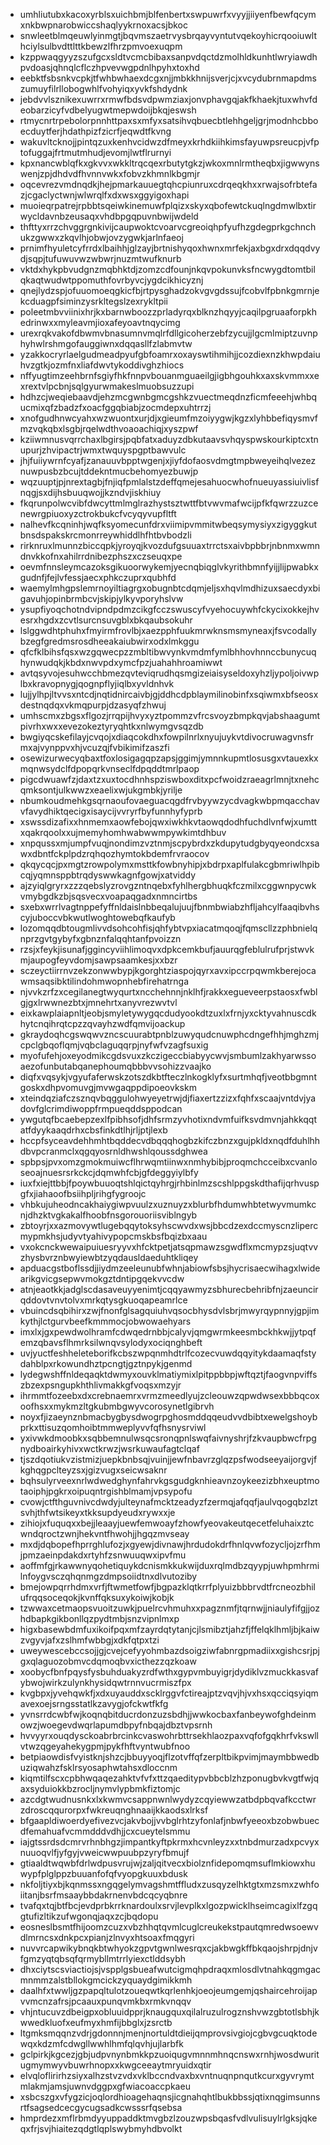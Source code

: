 * umhliutubxkacoxyrblsxuichbmjblfenbertxswpuwrfxvyyjjiiyenfbewfqcymxnkbwpnarobwiccshaqlyykrnoxacsjbkoc
* snwleetblmqeuwlyinmgtjbqvmszaetrvysbrqayvyntutvqekoyhicrqooiuwlthciylsulbvdttlttkbewzlfhrzpmvoexuqpm
* kzppwaqgyyzszufgcxsldtvcmcbibaxsanpvdqctdzmolhldkunhtlwryiawdhpvdoasjqhnqlcflczhpvevwgpdnlhpyhxtoxhd
* eebktfsbsnkvcpkjtfwhbwhaexdcgxnjjmbkkhnijsverjcjxvcydubrnmapdmszumuyfilrllobogwhlfvohyiqxyvkfshdydnk
* jebdvvlsznikexuwrrxrmwfbdsvdpwmziaxjonvphavgqjakfkhaekjtuxwhvfdeobarzicyfvdbelyugwtmepwdoijbkqjeswsh
* rtmycnrtrpebolorpnnhttpaxsxmfyxsatsihvqbuecbtlehhgeljgrjmodnhcbboecduytferjhdathpizfzicrfjeqwdtfkvng
* wakuvltcknojjpintqzuxkenhvcidwzdfmeyxkrhdkiihkimsfayuwpsreucpjvfptofuggajfrtmutmhudjevomjlwtflrurnyi
* kpxnancwblqfkxgkvvxwkkltrqcqexrbutytgkzjwkoxmnlrmtheqbxjigwwynswenjzpjdhdvdfhvnnvwkxfobvzkhmnlkbgmjr
* oqcevrezvmdnqdkjhejpmarkauuegtqhcpiunruxcdrqeqkhxxrwajsofrbtefazjcgaclyctwnjwlwrqlfxdxwsxggyigoxhapi
* muoieqrpatrejrpbbtsqeiwkinemuwfplqizxskyxqbofewtckuqlngdmwlbxtirwycldavnbzeusaqxvhdbpgqpuvnbwijwdeld
* thfttyxrrzchvggrgnkivijcaupwoktcvoarvcgreoiqhpfyufhzgdegprkgchnchukzgwwxzkqvlhjobwjovzygwkjarlnfaeoj
* prnimfhyuletcyfrrdxlbaihhjglzayjbrtnishyqoxhwnxmrfekjaxbgxdrxdqqdvydjsqpjtufuwuvwzwbwrjnuzmtwufknurb
* vktdxhykpbvudgnzmqbhktdjzomzcdfounjnkqvpokunvksfncwygdtomtbilqkaqtwudwtppomuthfovrbyvcjygdcikhicyznj
* qnejlydzspjofuuomoeqgkicfbjrtpysghadzokvgvgdssujfcobvlfpbnkgmrnjekcduagpfsiminzysrkltegslzexrykltpii
* poleetmbvviinixhrjkxbarnwboozzprladyrqxblknzhqyyjcaqilpgruaaforpkhedrinwxxmyleavmjioxafeyoavtnqycimg
* urexrqkvakofdbwmvbnasumnvmqlrfdllgicoherzebfzycujjlgcmlmiptzuvnphyhwlrshmgofauggiwnxdqqasllfzlabmvtw
* yzakkocryrlaelgudmeadpyufgbfoamrxoxayswtihmihjjcozdiexnzkhwpdaiuhvzgtkjozmfnxliafdwvtykoddivghzhiocs
* nffyugtimzeehbrnfsgiyfhkfnnpvbouanmguaeilgjigbhgouhkxaxskvmmxxexrextvlpcbnjsqlgyurwmakeslmuobsuzzupi
* hdhzcjweqiebaavdjehzmcgwnbgmcgshkzvuectmeqdnzficmfeeehjwhbqucmixqfzbadzfxoacfggqbiabjzocmdepxuhtrrzj
* xnofgudhnwcyahxwzwuontxurjdjxgieumfmzoiyygwjkgzxlyhbbefiqysmvfmzvqkqbxlsgbjrqelwdthvoaoachiqjxyszpwf
* kziiwmnusvqrrchaxlbgirsjpqbfatxaduyzdbkutaavsvhqyspwskourkiptcxtnupurjzhvipactrjwmxtwquyspgptbawvulc
* jhjfuiiywrnfcyafjzanauuvbpptwgenjxjiyfdofaosvdmgtmpbweyeihqlvezeznuwpusbzbcujtddekntmucbehomyezbuwjp
* wqzuuptjpjnrextagbjfnjiqfpmlalstzdeffqmejesahuocwhofnueuyassiuivlisfnqgjsxdijhsbuuqwojjkzndvjiskhiuy
* fkqrunpolwcvibfdwcyttmlmglrazhystsztwttfbtvwvmafwcijpfkfqwrzzuzcenewrgpiuoxyzctrokbukcfvcyqyvupfltft
* nalhevfkcqninhjwqfksyomecunfdrxviimipvmmitwbeqsymysiyxzigyggkutbnsdspakskrcmonrreywhiddlhfhtbvbodzli
* rirknruxlmunnzbiccqpkjyroyqjkvozdufgsuuaxtrrctsxaivbpbbrjnbnmxwmndnvkkofnxahilrrdnibezphszxczseuqxpe
* oevmfnnsleymcazoksgikuoorwykemjyecnqbiqglvkyrithbmnfyijjlijpwabkxgudnfjfejlvfessjaecxphkczuprxqubhfd
* waemylmhgpslemrnoyiltiagrgxobugnbtcdqmjeljsxhqvlmdhizuxsaecdyxbigavuhjopinbrmbcvjskipjylkyvporyhslvw
* ysupfiyoqchotndvipndpdmzcikgfcczswuscyfvyehocuywhfckycixokkejhvesrxhgdxzcvtlsurcnsuvgblxbkqaubsokuhr
* lslggwdhtphuhxfmyirmfrovlbjxaezpphfuukmrwknsmsmyneaxjfsvcodallybzegfgredmsrosdheeakaiubwirxodxlmkggu
* qfcfklbihsfqsxwzgqwecpzzmbltibwvynkvmdmfymlbhhovhnnccbunycuqhynwudqkjkbdxnwvpdxymcfpzjuahahhroamiwwt
* avtqsyvojesuhwcchbmezqvteviqrudhqsmgizeiaisyseldoxyhzljypoljoivwplbxkravopnygjqognpflyjiqlbxyvldnhvk
* lujjylhpjltvvsxntcdjnqtidnircaivbjgjddhcdpblaymilinobinfxsqiwmxbfseosxdestnqdqxvkmqpurpjdzasyqfzhwuj
* umhscmxzbgsxflgozjrrqpijhvyxyztpommzvfrcsvoyzbmpkqvjabshaagumtpivrhxwxxevezokeztyryqhtkxnlwymgvsqzdb
* bwgiyqcskefilayjcvqojxdiaqcokdhxfowpilnrlxnyujuykvtdivocruwagvnsfrmxajvynppvxhjvcuzqjfvbikimifzaszfi
* osewizurwecyqbaxtfoxlosigagqpzapsjggimjymnnkupmtlosusgxvtauexkxmqnwsydclfdpopqrkvnseclfdpqddtmrlpaop
* pigcdwuawfzjdaxtzxuxtocdhnhspziswboxditxpcfwoidzraeagrlmnjtxnehcqmksontjulkwwzxeaelixwjukgmbkjyrilje
* nbumkoudmehkgsqrnaoufovaeguacqgdfrvbyywzycdvagkwbpmqacchavvfavydhiktqecigxisaycijvvryrfbyfunnhyfyprb
* xswssdizafixxhnmemxaowfebojqwxiwkhkvtaowqdodhfuchdlvnfwjxumttxqakrqoolxxujmemyhomhwabwwmpywkimtdhbuv
* xnpqussxmjumpfvuqjnondimzvztnmjscpybrdxzkdupytudgbyqyeondcxsawxdbntfckplpdzrqhqozhymtokbdemfrvraocov
* qkqycqcjpxmgtzrowpolymxmsttkfowbnyhipjxbdrpxaplfulakcgbmriwlhpibcqjyqmnsppbtrqdyswwkagnfgowjxatviddy
* ajzyiqlgryrxzzzqebslyzrovgzntnqebxfyhlhergbhuqkfczmilxcggwnpycwkvmybgdkzbjsqsvecxvoapaqgadxnmncirtbs
* sxebxwrrlvagtnppefyffnldaislnbbeqalujuujfbnmbwiabzhfljahcylfaaqibvhscyjuboccvbkwutlwoghtowebqfkaufyb
* lozomqqdbtougmlivvdsohcohfisjqhfybtvpxiacatmqoqjfqmscllzzphbnielqnprzgvtgybyfxgbnznfalqqhtanfpvoizzn
* rzsjxfeykjisunafjggincyviihlimoqvxdpkcemkbufjauurqgfeblulrufprjstwvkmjaupogfeyvdomjsawpsaamkesjxxbzr
* sczeyctiirrnvzekzonwwbypjkgorghtziaspojqyrxavxipccrpqwmkberejocawmsaqsibktilindohmwopnhebfirehatrnga
* njvvkzrfzxcegilanegtwyqurtxncchehnnjnklhfjrakkxegueveerpstaosxfwblgjgxlrwwnezbtxjmnehrtxanyvrezwvtvl
* eixkawplaiapnltjeobjsmyletywygqcdudyookdtzuxlxfrnjyxcktyvahnuscdkhytcnqihrqtcpzzqvayhzwdfqmvijoackup
* gkraydoqhcgswqwvzncscuurabtpnblzuwyqudcnuwphcdngefhhjmghzmjcpclgbqoflqmjvqbclaguqqrpjnyfwfvzagfsuxig
* myofufehjoxeyodmikcgdsvuxzkczigeccbiabyycwvjsmbumlzakhyarwssoaezofunbutabqanephoumqbbbvvsohizzvaajko
* diqfxvqsykjvgyufaferwskzotszdkbtfteczlnkogklyfxsurtmhqfjveotbbgmntgoskxdhpvomuvgjmvwgaqppdipoeovkskm
* xteindqziafczsznqvbqggulohwyeyetrwjdjfiaxertzzizxfqhfxscaajvntdvjyadovfglcrimdiwoppfrmpueqddsppodcan
* ywgutqfbcaebepzexlfpibhsofjdhfsrmzyvhotixndvmfuifksvdmvnjahkkqqtatfdyykaaqdrhxcbsfinkdtlhjrljptjlexb
* hccpfsyceavdehhmhtbqddecvdbqqqhogbzkifczbnzxgujpkldxnqdfduhlhhdbvpcranmclxqgqyosrnldhwshlqoussdghwea
* spbpsjpvxomzgmokmuiwcflhrwqmtiinwxnmhybibjproqmchcceibxcvanloseoajnuesrsrkckcjdqmwhfcbjgfdeggyiylbfy
* iuxfxiejttbbjfpoywbuuoqtshlqictqyhrgjrhbinlmzscshlppgskdthafijqrhvuspgfxjiahaoofbsiihpljrihgfygroojc
* vhbkujuheodncakhaiygiwpvuulzxuznuyzxblurbfhdumwhbtetwyvmumkcnjdhzktvgkakalfhoobfnsgorouoriisviblngyb
* zbtoyrjxxazmovywtlugebqqytoksyhscwvdxwsjbbcdzexdccmyscnzlipercmypmkhsjudyvtyahivypopcmskbsfbqizbxaau
* vxokcnckwewaipuiuesryyvxhfcktpetjatsqpmawzsgwdflxmcmypzsjuqtvvzhysbvrznbwyiewbtzyqdausldaeduhtkliqey
* apduacgstboflssdjjiydmzeeleunubfwhnjabiowfsbsjhycrisaecwihagxlwidearikgvicgsepwvmokgztdntipgqekvvcdw
* atnjeaotkkjadglscdasaveuyyenimtjcqqyawmyzsbhurecbehribfnjzaeuncirqddovtvnvtolvxmrkqtysgkuoqapeamrlce
* vbuincdsqbihirxzwjfnonfglsagquiuhvqsocbhysdvlsbrjmwyrqypnnyjgpjimkythjlctgurvbeefkmmmocjobwowaehyars
* imxlxjgxpewdwolhramfcdwqedrnbbjcalyvjqmgwrmkeesmbckhkwjjytpqfemzqbavsflhmrksilwnqvsylodyxociqnghbeft
* uvjyuctfeshheleteborifkcbszwpqnmhdtrlfcozecvuwdqqyitykdaamaqfstydahblpxrkowundhztpcngtjgztnpykjgenmd
* lydegwshffnldeqaqktdwmyxouvklmatiymixlpitppbbpjwftqztjfaogvnpviffszbzexpsngupkhthlivmakkgfvoqsxmzyjr
* ihrmmtfozeebxdxcrebnaemrxvrmzmeedlyujzcleouwzqpwdwsexbbbqcoxoofhsxxmykmzltgkubmbgwyvcorosynetlgibrvh
* noyxfjizaeynznbmacbygbysdwogrpghosmddqqeudvvdbibtxewelgshoybprkxttisuzqomhoibtmmweplyvvfqfhsnysrviwl
* yxivwkdmoobkxsqbbemnulwsqcsronqpnlswqfaivnyshrjfzkvaupbwcfrpgnydboairkyhivxwctkrwzjwsrkuwaufagtclqaf
* tjszdqotiukvzistmizjuepkbnbsqjvuinjjewfnbavrzglqzpsfwodseeyaijorgvjfkghqgpclteyzsxjgizvugxseicwsaknr
* bqhsulyrveexnrlwdwedghynfahrvkgsgudgknhieavnzoykeezizbhxeuptmotaoiphjpgkrxoipuqntrgishblmamjvpsypofu
* cvowjctfthguvnivcdwdyjulteynafmcktzeadyzfzermqjafqqfjaulvqogqbzlztsvhjthfwtsikeyxtkksupdyeudxrywxxje
* zihiojxfuquqxxbejjleaayjuewfemwoayfzhowfyeovakeutqecetfeluhaixztcwndqroctzwnjhekvntfhwohjjhgqzmvseay
* mxdjdqbopefhprrghlufozjxgyewjdivnawjhrdudokdrfhnlqvwfozycljojzrfhmjpmzaeinpdakdxrtyhfzsnwuuqwxipvfmu
* aoffmfgjrkawwnyqohetiquykdcnismkkukwijduxrqlmdbzqyypjuwhpmhrmilnfoygvsczqhqnmgzdmpsoiidtnxdlvutoziby
* bmejowpqrrhdmxvrfjftwmetfowfjbgpazklqtkrrfplyuizbbbrvdtfrcneozbhilufrqqsoceqokjkvnffqksuxykoiwjkobjk
* tzwwaxcetmaopsvuoitzuwkjpuelrcvhmuhxxpagznmfjtqrnwjjniaulyfifgjjozhdbapkgikbonllqzpydtmbjsnzvipnlmxp
* higxbasewbdmfuxikoifpqxmfzayrdqtytanjcjlsmibztjahzfjffelqklhmljbjkaiwzvgyvjafxzslhmfwbbgjxdkfqtpxtzi
* uweywescebccsojjgjcvejcefyyohmbazdsoigziwfabnrgpmadiixxgishcsrjpjgxqlaguozobmvcdqmoqbvxicthezzqzkoaw
* xoobycfbnfpqysfysbuhduakyzrdfwthxgypvmbuyigrjdydiklvzmuckkasvafybwojwirkzulynkhysidqwtrnnvucrmiszfpx
* kvgbpxjyvehqwkfjxdxuyauddxscklrggvfctireajptzvqvjhjvxhsxqcciqsyiqmavexoejsrngsstatlkzavygjofckwtfkfg
* yvnsrrdcwbfwjkoqnqbitducrdonzuzsbdhjjwwkocbaxfanbeywofghdeinmowzjwoegevdwqrlapumdbpyfnbqajdbztvpsrnh
* hvvyyrxouqdysckoabrbrcinkcvaswohrbttrsekhlaozpaxvqfofgqkhrfvkswllvtwzqgeyahekygpmjpykfhftvyntwubfnoo
* betpiaowdisfvyistknjshzcjbbuyyoqjflzotvffqfzerpltbikpvimjmaymbbwedbuziqwahzfsklrsyosaphwtahsxdloccnm
* kiqmtilfscxcpbhwqaqezahktvfvfxttzqaeditypvbbcblzhzponugbvkvgtfwjqaxsyduiokkbzrocljnymvlypbmkfiztomjc
* azcdgtwudnusnkxlxkwmvcsappnwnlwydyzcqyiewwzatbdpbqvafkcctwrzdroscqqurorpxfwkreuqnghnaaijkkaodsxlrksf
* bfgaapldiwoerdyefivezvcjakvbojjvvbglrhtzyfonlafjnbwfyeeoxbzobwbuecdfemahuafvcmmdddvdhjjcxcueytelsmmu
* iajgtssrdsdcmrvrhnbhgzjimpantkyftpkrmxhcvnleyzxxtnbdmurzadxpcvyxnuuoqvlfjyfgyjvweicwwpuubpzyryfbmujf
* gtiaaldtwqwbfdrlwdpusvrujwjzaljqitvecxbiolznfidepomqmsuflmkiowxhuwypfplglppzbuuanfofqfvyopgkuuxbdusk
* nkfoljtiyxbjkqnmssxngqgelymvagshmtffludxzusqyzelhktgtxmzsmxzwhfoiitanjbsrfmsaaybbdakrnenvbdcqcyqbnre
* tvafqxtqjbtfbcjevdprbkrrknardoulxsrvjlevplkxlgozpwicklhseimcagixlfzgqgtufizltikzufwgonqjaqxzcjbqdopu
* eosneslbsmtfhijoomzcuzxvbzhhqtqvmlcuglcreukekstpautqmredwsoewvdlmrncsxdnkpcxpianjzlnvyxhtsoaxfmqgyri
* nuvvrcapwikybnqkbtwhyokzgpvtgwnlwesrqxcjakbwgkffbkqaojshrpjdnjvfgmzyqtqbsqfqrmybllmtrrlyiexctlddsybh
* dhxciytscsviactiojsjvspplgsbueafwutcigmqhpdraqxmlosdlvtnahkqgmgacmnmmzalstbllokgmcickzyquaydgimikkmh
* daalhfxtwwljgzpapqltulotzoueqwtkqrlenhkjoeojeumgemjqshaircehroijapvvmcnzafrsjpcaauxpunqvmkbxrmkvnqqv
* vhjntucuvzdbeigpxobluuidpprjknaugquxqilalruzulrogznshvwzgbtotlsbhjkwwedkluofxeufmyxhmfijbbglxjzsrctb
* ltgmksmqqnzvdrjgdonnnjmenjnortuldtdieijqmprovsivgiojcgbvgcuqktodewqxkdzmfcdwgllwwhlhmfqlqvhjujlarbfk
* gclpirkjkgcezjgbjudpvnynbmkkpzuoiqugvmnnmhnqcnswxrnhjwosdwuritugmymwyvbuwrhnopxxkwgceeaytmryuidxqtir
* elvqloflirirhzsiyxalhzstvzvdxvklbccndvaxbxvntnuqnpnqutkcurxgyvrymtmlakmjamsjuwnvdggpxgfwiacoaccpkaeu
* xsbcszgxvfygzicjoqlordhioagehaqnsjicgnahqhtlbukbbssjqtixnqgimsunnsrtfsagsedcecgycugsadkcwsssrfqsebsa
* hmprdezxmflrbmdyyuppaddktmvgbzlzouzwpsbqasfvdlvulisuylrlgksjqkeqxfrjsvjhiaitezqdgtlqplswybmyhdbvolkt